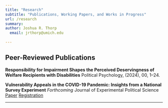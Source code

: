 ```yaml
---
title: "Research"
subtitle: "Publications, Working Papers, and Works in Progress"
url: /research
summary: 
author: Joshua R. Thorp
  email: jrthorp@umich.edu 
  
--- 
```


## Peer-Reviewed Publications

**Responsibility for Impairment Shapes the Perceived Deservingness of Welfare Recipients with Disabilities**
Political Psychology, (2024), 00, 1–24.


**Vulnerability Appeals in the COVID-19 Pandemic: Insights from a National Survey Experiment** 
*Forthcoming* Journal of Experimental Political Science
[Paper](ACCEPTED_JLJT2024_JEPS_COVID19.pdf) [Registration](JLJT_GroupVulnerabilityCOVID19_Preregistration.pdf)


----


